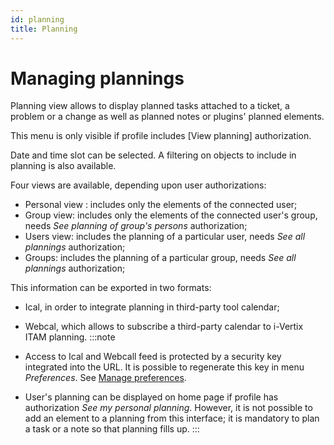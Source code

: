```yaml
---
id: planning
title: Planning
---
```


# Managing plannings

Planning view allows to display planned tasks attached to a ticket, a
problem or a change as well as planned notes or plugins' planned
elements.

This menu is only visible if profile includes [View
planning] authorization.

Date and time slot can be selected. A filtering on objects to include in
planning is also available.

Four views are available, depending upon user authorizations:

- Personal view : includes only the elements of the connected user;
- Group view: includes only the elements of the connected user's group,
  needs *See planning of group's persons* authorization;
- Users view: includes the planning of a particular user, needs *See all
  plannings* authorization;
- Groups: includes the planning of a particular group, needs *See all
  plannings* authorization;

This information can be exported in two formats:

- Ical, in order to integrate planning in third-party tool calendar;
- Webcal, which allows to subscribe a third-party calendar to i-Vertix ITAM
  planning.
:::note

- Access to Ical and Webcall feed is protected by a security key
  integrated into the URL. It is possible to regenerate this key in menu
  *Preferences*. See
  [Manage preferences](../../first-steps/preferences).
- User's planning can be displayed on home page if profile has
  authorization *See my personal planning*. However, it is not possible
  to add an element to a planning from this interface; it is mandatory
  to plan a task or a note so that planning fills up.
:::

